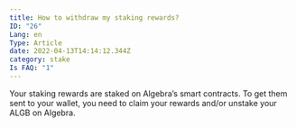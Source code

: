 ```yaml
---
title: How to withdraw my staking rewards?
ID: "26"
Lang: en
Type: Article
date: 2022-04-13T14:14:12.344Z
category: stake
Is FAQ: "1"
---
```

Your staking rewards are staked on Algebra’s smart contracts. To get them sent to your wallet, you need to claim your rewards and/or unstake your ALGB on Algebra.